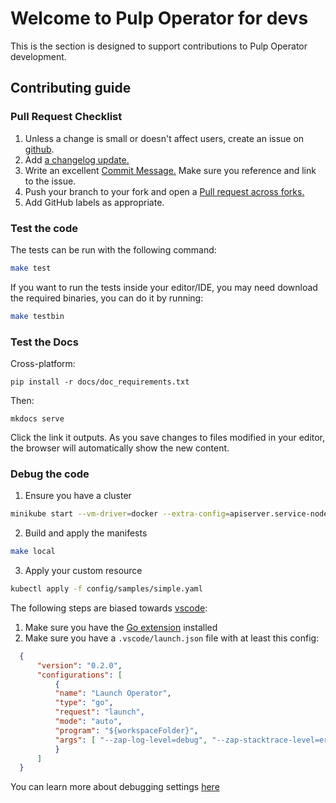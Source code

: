 # Welcome to Pulp Operator for devs

This is the section is designed to support contributions to Pulp Operator development.

## Contributing guide

### Pull Request Checklist

1. Unless a change is small or doesn't affect users, create an issue on
[github](https://github.com/pulp/pulp-operator/issues/new).
2. Add [a changelog update.](https://docs.pulpproject.org/contributing/git.html#changelog-update)
3. Write an excellent [Commit Message.](https://docs.pulpproject.org/contributing/git.html#commit-message)
Make sure you reference and link to the issue.
4. Push your branch to your fork and open a [Pull request across forks.](https://help.github.com/articles/creating-a-pull-request-from-a-fork/)
5. Add GitHub labels as appropriate.

### Test the code

The tests can be run with the following command:
```bash
make test
```

If you want to run the tests inside your editor/IDE, you may need download the required binaries,
you can do it by running:
```bash
make testbin
```

### Test the Docs

Cross-platform:
```
pip install -r docs/doc_requirements.txt
```

Then:
```
mkdocs serve
```
Click the link it outputs. As you save changes to files modified in your editor,
the browser will automatically show the new content.


### Debug the code 

1. Ensure you have a cluster
  ```bash
  minikube start --vm-driver=docker --extra-config=apiserver.service-node-port-range=80-32000
  ```
2. Build and apply the manifests
  ```bash
  make local
  ```
3. Apply your custom resource
  ```bash
  kubectl apply -f config/samples/simple.yaml
  ```

The following steps are biased towards [vscode](https://code.visualstudio.com/):

1. Make sure you have the [Go extension](https://marketplace.visualstudio.com/items?itemName=golang.Go) installed
2. Make sure you have a `.vscode/launch.json` file with at least this config:
  ```json
    {
        "version": "0.2.0",
        "configurations": [
            {
            "name": "Launch Operator",
            "type": "go",
            "request": "launch",
            "mode": "auto",
            "program": "${workspaceFolder}",
            "args": [ "--zap-log-level=debug", "--zap-stacktrace-level=error" ]
            }
        ]
    }
  ```
  You can learn more about debugging settings [here](https://github.com/golang/vscode-go/wiki/debugging)
